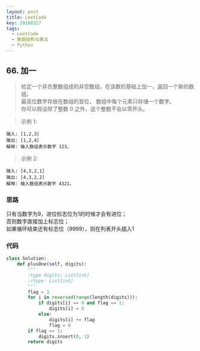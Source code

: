 ```yaml
---
layout: post
title: LeetCode
key: 20180327
tags: 
  - LeetCode
  - 数据结构与算法
  - Python
---
```


## 66. 加一

> 给定一个非负整数组成的非空数组，在该数的基础上加一，返回一个新的数组。  
> 最高位数字存放在数组的首位， 数组中每个元素只存储一个数字。  
> 你可以假设除了整数 0 之外，这个整数不会以零开头。

> 示例 1:
```
输入: [1,2,3]
输出: [1,2,4]
解释: 输入数组表示数字 123。
```
> 示例 2:
```
输入: [4,3,2,1]
输出: [4,3,2,2]
解释: 输入数组表示数字 4321。
```

### 思路
只有当数字为9，进位标志位为1的时候才会有进位；  
否则数字直接加上标志位；  
如果循环结束还有标志位（9999），则在列表开头插入1

### 代码

```python
class Solution:
    def plusOne(self, digits):
        """
        :type digits: List[int]
        :rtype: List[int]
        """
        flag = 1
        for i in reversed(range(length(digits))):
            if digits[i] == 9 and flag == 1:
                digits[i] = 0
            else:
                digits[i] += flag
                flag = 0
        if flag == 1:
            digits.insert(0, 1)
        return digits
```